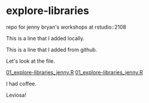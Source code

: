 # explore-libraries
repo for jenny bryan's workshops at rstudio::2108

This is a line that I added locally.

This is a line that I added from github.

Let's look at the file.

[01_explore-libraries_jenny.R](day1_s2_copy-files/01-explore-libraries_jenny.md)
[01_explore-libraries_jenny.R](day1_s2_copy-files/01_explore-libraries_jenny.md)

I had coffee.

Leviosa!
